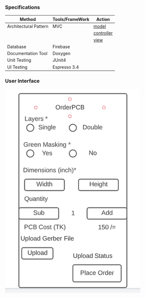 ### Specifications

| Method | Tools/FrameWork | Action |
|--------|-----------------|--------|
|Architectural Pattern| MVC | [model](https://github.com/abdulmukit98/techshopJU/blob/orderPCB/orderPCB/app/src/main/java/edu/cseju/orderpcb/model/PCBDetails.java) |
|       |        | [controller](https://github.com/abdulmukit98/techshopJU/blob/orderPCB/orderPCB/app/src/main/java/edu/cseju/orderpcb/MainActivity.java) |
|       |        | [view](https://github.com/abdulmukit98/techshopJU/blob/orderPCB/orderPCB/app/src/main/res/layout/activity_main.xml)  |
|Database| Firebase        |
|Documentation Tool| Doxygen|
|Unit Testing| JUnit4 |
|UI Testing| Espresso 3.4|

### User Interface
![ui](https://github.com/abdulmukit98/techshopJU/blob/main/images/ui/pcbUI.PNG)
